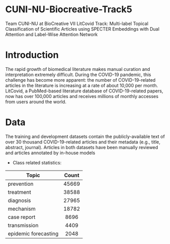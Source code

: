 # CUNI-NU-Biocreative-Track5
Team CUNI-NU at BioCreative VII LitCovid Track: Multi-label Topical Classification of Scientific Articles using SPECTER Embeddings with Dual Attention and Label-Wise Attention Network

# Introduction
The rapid growth of biomedical literature makes manual curation and interpretation extremely difficult. During the COVID-19 pandemic, this challenge has become more apparent: the number of COVID-19-related articles in the literature is increasing at a rate of about 10,000 per month. LitCovid, a PubMed-based literature database of COVID-19-related papers, now has over 100,000 articles and receives millions of monthly accesses from users around the world.

# Data
The training and development datasets contain the publicly-available text of over 30 thousand COVID-19-related articles and their metadata (e.g., title, abstract, journal). Articles in both datasets have been manually reviewed and articles annotated by in-house models
* Class related statistics:

| Topic                 |  Count  |
|-----------------------|:-------:|
| prevention            |  45669  |
| treatment             |  38588  |
| diagnosis             |  27965  |
| mechanism             |  18782  |     
| case report           |  8696   |
| transmission          |  4409   |
| epidemic forecasting  |  2048   |
